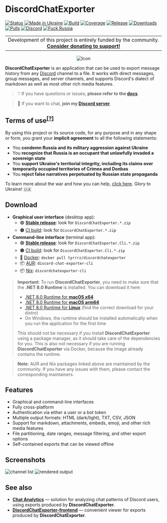 # DiscordChatExporter

[![Status](https://img.shields.io/badge/status-maintenance-ffd700.svg)](https://github.com/Tyrrrz/.github/blob/master/docs/project-status.md)
[![Made in Ukraine](https://img.shields.io/badge/made_in-ukraine-ffd700.svg?labelColor=0057b7)](https://tyrrrz.me/ukraine)
[![Build](https://img.shields.io/github/actions/workflow/status/Tyrrrz/DiscordChatExporter/main.yml?branch=master)](https://github.com/Tyrrrz/DiscordChatExporter/actions)
[![Coverage](https://img.shields.io/codecov/c/github/Tyrrrz/DiscordChatExporter/master)](https://codecov.io/gh/Tyrrrz/DiscordChatExporter)
[![Release](https://img.shields.io/github/release/Tyrrrz/DiscordChatExporter.svg)](https://github.com/Tyrrrz/DiscordChatExporter/releases)
[![Downloads](https://img.shields.io/github/downloads/Tyrrrz/DiscordChatExporter/total.svg)](https://github.com/Tyrrrz/DiscordChatExporter/releases)
[![Pulls](https://img.shields.io/docker/pulls/tyrrrz/discordchatexporter)](https://hub.docker.com/r/tyrrrz/discordchatexporter)
[![Discord](https://img.shields.io/discord/869237470565392384?label=discord)](https://discord.gg/2SUWKFnHSm)
[![Fuck Russia](https://img.shields.io/badge/fuck-russia-e4181c.svg?labelColor=000000)](https://twitter.com/tyrrrz/status/1495972128977571848)

<table>
    <tr>
        <td width="99999" align="center">Development of this project is entirely funded by the community. <b><a href="https://tyrrrz.me/donate">Consider donating to support!</a></b></td>
    </tr>
</table>

<p align="center">
    <img src="favicon.png" alt="Icon" />
</p>

**DiscordChatExporter** is an application that can be used to export message history from any [Discord](https://discord.com) channel to a file.
It works with direct messages, group messages, and server channels, and supports Discord's dialect of markdown as well as most other rich media features.

<!-- Can't use a relative link here due to a bug in markdown parsing -->
> ❔ If you have questions or issues, **please refer to the [docs](https://github.com/Tyrrrz/DiscordChatExporter/tree/master/.docs)**.

> 💬 If you want to chat, **join my [Discord server](https://discord.gg/2SUWKFnHSm)**.

## Terms of use<sup>[[?]](https://github.com/Tyrrrz/.github/blob/master/docs/why-so-political.md)</sup>

By using this project or its source code, for any purpose and in any shape or form, you grant your **implicit agreement** to all the following statements:

- You **condemn Russia and its military aggression against Ukraine**
- You **recognize that Russia is an occupant that unlawfully invaded a sovereign state**
- You **support Ukraine's territorial integrity, including its claims over temporarily occupied territories of Crimea and Donbas**
- You **reject false narratives perpetuated by Russian state propaganda**

To learn more about the war and how you can help, [click here](https://tyrrrz.me/ukraine). Glory to Ukraine! 🇺🇦

## Download

- **Graphical user interface** (desktop app):
  - 🟢 **[Stable release](https://github.com/Tyrrrz/DiscordChatExporter/releases/latest)**: look for `DiscordChatExporter.*.zip`
  - 🟠 [CI build](https://github.com/Tyrrrz/DiscordChatExporter/actions/workflows/main.yml): look for `DiscordChatExporter.*.zip`
- **Command-line interface** (terminal app):
  - 🟢 **[Stable release](https://github.com/Tyrrrz/DiscordChatExporter/releases/latest)**: look for `DiscordChatExporter.Cli.*.zip`
  - 🟠 [CI build](https://github.com/Tyrrrz/DiscordChatExporter/actions/workflows/main.yml): look for `DiscordChatExporter.Cli.*.zip`
  - 🐋 [Docker](https://hub.docker.com/r/tyrrrz/discordchatexporter): `docker pull tyrrrz/discordchatexporter`
  - 📦 [AUR](https://aur.archlinux.org/packages/discord-chat-exporter-cli): `discord-chat-exporter-cli`
  - 📦 [Nix](https://search.nixos.org/packages?query=discordchatexporter-cli): `discordchatexporter-cli`

> **Important**:
> To run **DiscordChatExporter**, you need to make sure that the **.NET 8.0 Runtime** is installed.
> You can download it here:
>
> - [.NET 8.0 Runtime for **macOS x64**](https://dotnet.microsoft.com/en-us/download/dotnet/thank-you/runtime-8.0.0-macos-x64-installer)
> - [.NET 8.0 Runtime for **macOS arm64**](https://dotnet.microsoft.com/en-us/download/dotnet/thank-you/runtime-8.0.0-macos-arm64-installer)
> - [.NET 8.0 Runtime for **Linux**](https://learn.microsoft.com/dotnet/core/install/linux) (find the correct download for your distro)
> - On Windows, the runtime should be installed automatically when you run the application for the first time
>
> This should not be necessary if you install **DiscordChatExporter** using a package manager, as it should take care of the dependencies for you.
> This is also not necessary if you are running **DiscordChatExporter** via Docker, because the image already contains the runtime.

> **Note**:
> AUR and Nix packages linked above are maintained by the community.
> If you have any issues with them, please contact the corresponding maintainers.

## Features

- Graphical and command-line interfaces
- Fully cross-platform
- Authentication via either a user or a bot token
- Multiple output formats: HTML (dark/light), TXT, CSV, JSON
- Support for markdown, attachments, embeds, emoji, and other rich media features
- File partitioning, date ranges, message filtering, and other export options
- Self-contained exports that can be viewed offline

## Screenshots

![channel list](.assets/list.png)
![rendered output](.assets/output.png)

## See also

- [**Chat Analytics**](https://github.com/mlomb/chat-analytics) — solution for analyzing chat patterns of Discord users, using exports produced by **DiscordChatExporter**.
- [**DiscordChatExporter-frontend**](https://github.com/slatinsky/DiscordChatExporter-frontend) — convenient viewer for exports produced by **DiscordChatExporter**.